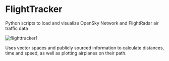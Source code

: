 # FlightTracker
Python scripts to load and visualize OpenSky Network and FlightRadar air traffic data

![flighttracker1](https://github.com/CaMo111/FlightTracker/assets/109951019/c2ec1a6b-53f3-4942-b954-31ba3ca892db)



Uses vector spaces and publicly sourced information to calculate distances, time and speed, as well as plotting airplanes on their path.
